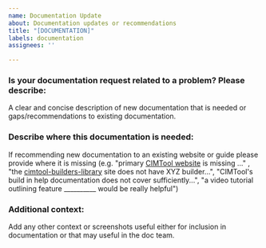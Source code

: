 ```yaml
---
name: Documentation Update
about: Documentation updates or recommendations
title: "[DOCUMENTATION]"
labels: documentation
assignees: ''

---
```


### Is your documentation request related to a problem? Please describe:

A clear and concise description of new documentation that is needed or gaps/recommendations to existing documentation.

### Describe where this documentation is needed:

If recommending new documentation to an existing website or guide please provide where it is missing (e.g. "primary [CIMTool website](https://cimtool.ucaiug.io/) is missing ..." ,  "the [cimtool-builders-library](https://cimtool-builders.ucaiug.io/) site does not have XYZ builder...",  "CIMTool's build in help documentation does not cover sufficiently...", "a video tutorial outlining feature __________ would be really helpful")

### Additional context:

Add any other context or screenshots useful either for inclusion in documentation or that may useful in the doc team.
